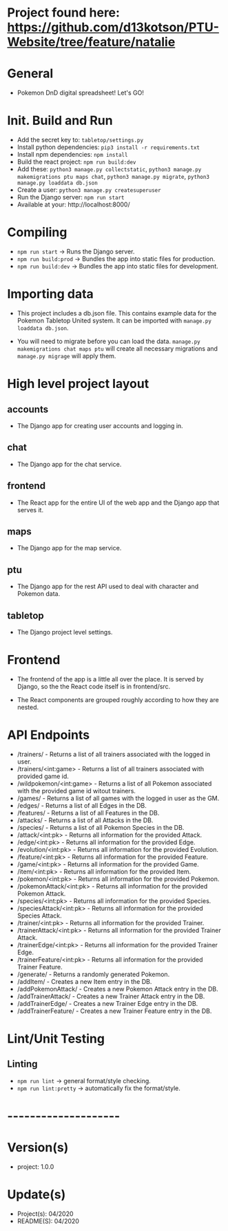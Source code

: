 # Project found here: https://github.com/d13kotson/PTU-Website/tree/feature/natalie

#
#
#

# General
- Pokemon DnD digital spreadsheet! Let's GO!

# Init. Build and Run
- Add the secret key to: `tabletop/settings.py`
- Install python dependencies: `pip3 install -r requirements.txt`
- Install npm dependencies: `npm install`
- Build the react project: `npm run build:dev`
- Add these: `python3 manage.py collectstatic`, `python3 manage.py makemigrations ptu maps chat`, `python3 manage.py migrate`, `python3 manage.py loaddata db.json`
- Create a user: `python3 manage.py createsuperuser`
- Run the Django server: `npm run start`
- Available at your: http://localhost:8000/

# Compiling
- `npm run start` -> Runs the Django server.
- `npm run build:prod` -> Bundles the app into static files for production.
- `npm run build:dev` -> Bundles the app into static files for development.

# Importing data
- This project includes a db.json file. This contains example data for the Pokemon Tabletop United system. It can be imported with `manage.py loaddata db.json`.

- You will need to migrate before you can load the data. `manage.py makemigrations chat maps ptu` will create all necessary migrations and `manage.py migrage` will apply them.

# High level project layout
## accounts
- The Django app for creating user accounts and logging in.

## chat
- The Django app for the chat service.

## frontend
- The React app for the entire UI of the web app and the Django app that serves it.

## maps
- The Django app for the map service.

## ptu
- The Django app for the rest API used to deal with character and Pokemon data.

## tabletop
- The Django project level settings.

# Frontend
- The frontend of the app is a little all over the place. It is served by Django, so the the React code itself is in frontend/src.

- The React components are grouped roughly according to how they are nested.

# API Endpoints
* /trainers/ - Returns a list of all trainers associated with the logged in user.
* /trainers/\<int:game> - Returns a list of all trainers associated with provided game id.
* /wildpokemon/\<int:game> - Returns a list of all Pokemon associated with the provided game id witout trainers.
* /games/ - Returns a list of all games with the logged in user as the GM.
* /edges/ - Returns a list of all Edges in the DB.
* /features/ - Returns a list of all Features in the DB.
* /attacks/ - Returns a list of all Attacks in the DB.
* /species/ - Returns a list of all Pokemon Species in the DB.
* /attack/\<int:pk> - Returns all information for the provided Attack.
* /edge/\<int:pk> - Returns all information for the provided Edge.
* /evolution/\<int:pk> - Returns all information for the provided Evolution.
* /feature/\<int:pk> - Returns all information for the provided Feature.
* /game/\<int:pk> - Returns all information for the provided Game.
* /item/\<int:pk> - Returns all information for the provided Item.
* /pokemon/\<int:pk> - Returns all information for the provided Pokemon.
* /pokemonAttack/\<int:pk> - Returns all information for the provided Pokemon Attack.
* /species/\<int:pk> - Returns all information for the provided Species.
* /speciesAttack/\<int:pk> - Returns all information for the provided Species Attack.
* /trainer/\<int:pk> - Returns all information for the provided Trainer.
* /trainerAttack/\<int:pk> - Returns all information for the provided Trainer Attack.
* /trainerEdge/\<int:pk> - Returns all information for the provided Trainer Edge.
* /trainerFeature/\<int:pk> - Returns all information for the provided Trainer Feature.
* /generate/ - Returns a randomly generated Pokemon.
* /addItem/ - Creates a new Item entry in the DB.
* /addPokemonAttack/ - Creates a new Pokemon Attack entry in the DB.
* /addTrainerAttack/ - Creates a new Trainer Attack entry in the DB.
* /addTrainerEdge/ - Creates a new Trainer Edge entry in the DB.
* /addTrainerFeature/ - Creates a new Trainer Feature entry in the DB.

# Lint/Unit Testing
## Linting
- `npm run lint` -> general format/style checking.
- `npm run lint:pretty` -> automatically fix the format/style.

# --------------------

# Version(s)
- project: 1.0.0

# Update(s)
- Project(s): 04/2020
- README(S): 04/2020
